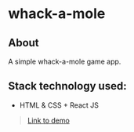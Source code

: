 # whack-a-mole

## About
A simple whack-a-mole game app.
## Stack technology used:
* HTML & CSS + React JS

> [Link to demo](https://anassasp.github.io/whack-a-mole/)



